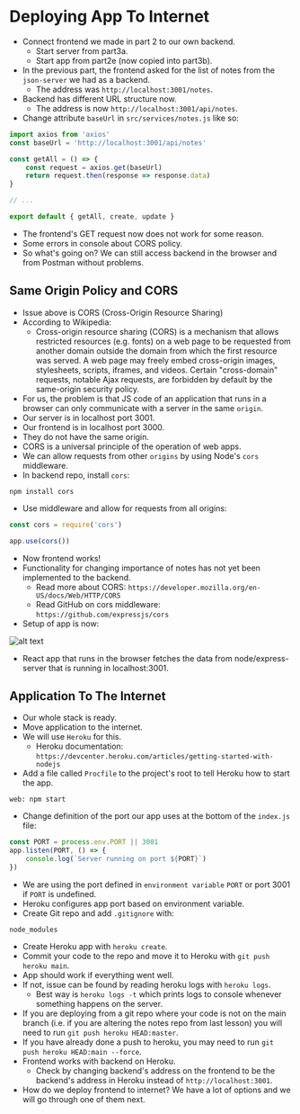 # Deploying App To Internet
- Connect frontend we made in part 2 to our own backend.
    - Start server from part3a.
    - Start app from part2e (now copied into part3b).
- In the previous part, the frontend asked for the list of notes from the `json-server` we had as a backend.
    - The address was `http://localhost:3001/notes`.
- Backend has different URL structure now.
    - The address is now `http://localhost:3001/api/notes`.
- Change attribute `baseUrl` in `src/services/notes.js` like so:
```javascript
import axios from 'axios'
const baseUrl = 'http://localhost:3001/api/notes'

const getAll = () => {
    const request = axios.get(baseUrl)
    return request.then(response => response.data)
}

// ...

export default { getAll, create, update }
```
- The frontend's GET request now does not work for some reason.
- Some errors in console about CORS policy.
- So what's going on? We can still access backend in the browser and from Postman without problems.

## Same Origin Policy and CORS
- Issue above is CORS (Cross-Origin Resource Sharing)
- According to Wikipedia:
    - Cross-origin resource sharing (CORS) is a mechanism that allows restricted resources (e.g. fonts) on a web page to be requested from another domain outside the domain from which the first resource was served. A web page may freely embed cross-origin images, stylesheets, scripts, iframes, and videos. Certain "cross-domain" requests, notable Ajax requests, are forbidden by default by the same-origin security policy.
- For us, the problem is that JS code of an application that runs in a browser can only communicate with a server in the same `origin`.
- Our server is in localhost port 3001.
- Our frontend is in localhost port 3000.
- They do not have the same origin.
- CORS is a universal principle of the operation of web apps.
- We can allow requests from other `origins` by using Node's `cors` middleware.
- In backend repo, install `cors`:
```
npm install cors
```
- Use middleware and allow for requests from all origins:
```javascript
const cors = require('cors')

app.use(cors())
```
- Now frontend works!
- Functionality for changing importance of notes has not yet been implemented to the backend.
    - Read more about CORS: `https://developer.mozilla.org/en-US/docs/Web/HTTP/CORS`
    - Read GitHub on cors middleware: `https://github.com/expressjs/cors`
- Setup of app is now:

![alt text](https://github.com/eyc94/Full-Stack-Open/blob/master/images/frontend_backend_diagram.png "Frontend and backend setup diagram")

- React app that runs in the browser fetches the data from node/express-server that is running in localhost:3001.

## Application To The Internet
- Our whole stack is ready.
- Move application to the internet.
- We will use `Heroku` for this.
    - Heroku documentation: `https://devcenter.heroku.com/articles/getting-started-with-nodejs`
- Add a file called `Procfile` to the project's root to tell Heroku how to start the app.
```
web: npm start
```
- Change definition of the port our app uses at the bottom of the `index.js` file:
```javascript
const PORT = process.env.PORT || 3001
app.listen(PORT, () => {
    console.log(`Server running on port ${PORT}`)
})
```
- We are using the port defined in `environment variable` `PORT` or port 3001 if `PORT` is undefined.
- Heroku configures app port based on environment variable.
- Create Git repo and add `.gitignore` with:
```
node_modules
```
- Create Heroku app with `heroku create`.
- Commit your code to the repo and move it to Heroku with `git push heroku main`.
- App should work if everything went well.
- If not, issue can be found by reading heroku logs with `heroku logs`.
    - Best way is `heroku logs -t` which prints logs to console whenever something happens on the server.
- If you are deploying from a git repo where your code is not on the main branch (i.e. if you are altering the notes repo from last lesson) you will need to run `git push heroku HEAD:master`.
- If you have already done a push to heroku, you may need to run `git push heroku HEAD:main --force`.
- Frontend works with backend on Heroku.
    - Check by changing backend's address on the frontend to be the backend's address in Heroku instead of `http://localhost:3001`.
- How do we deploy frontend to internet? We have a lot of options and we will go through one of them next.
